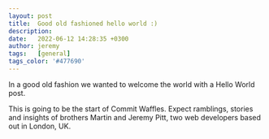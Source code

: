 ```yaml
---
layout: post
title:  Good old fashioned hello world :)
description:
date:   2022-06-12 14:28:35 +0300
author: jeremy
tags:   [general]
tags_color: '#477690'
---
```

In a good old fashion we wanted to welcome the world with a Hello World post.

This is going to be the start of Commit Waffles. Expect ramblings, stories and insights of brothers Martin and Jeremy Pitt, two web developers based out in London, UK.